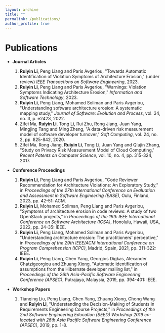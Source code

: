```yaml
---
layout: archive
title: ""
permalink: /publications/
author_profile: true
---
```


<!-- {% if author.googlescholar %}
  You can also find my articles on <u><a href="{{author.googlescholar}}">my Google Scholar profile</a>.</u>
{% endif %}

{% include base_path %}

{% for post in site.publications reversed %}
  {% include archive-single.html %}
{% endfor %} -->

Publications
======
- **Journal Articles**
  1. **Ruiyin Li**, Peng Liang and Paris Avgeriou, "Towards Automatic Identification of Violation Symptoms of Architecture Erosion," (under review) *IEEE Transactions on Software Engineering*, 2023.
  2. **Ruiyin Li**, Peng Liang and Paris Avgeriou, "Warnings: Violation Symptoms Indicating Architecture Erosion," *Information and Software Technology*, 2023.
  3. **Ruiyin Li**, Peng Liang, Mohamed Soliman and Paris Avgeriou, "Understanding software architecture erosion: A systematic mapping study," *Journal of Software: Evolution and Process*, vol. 34, no. 3, p. e2423, 2022.
  4. Zifei Ma, **Ruiyin Li**, Tong Li, Rui Zhu, Rong Jiang, Juan Yang, Mingjing Tang and Ming Zheng, "A data-driven risk measurement model of software developer turnover," *Soft Computing*, vol. 24, no. 2, pp. 825-842, 2020.
  5. Zifei Ma, Rong Jiang, **Ruiyin Li**, Tong Li, Juan Yang and Qiujin Zhang, "Study on Privacy Risk Measurement Model of Cloud Computing," *Recent Patents on Computer Science*, vol. 10, no. 4, pp. 315-324, 2017.


- **Conference Proceedings**
  1. **Ruiyin Li**, Peng Liang and Paris Avgeriou, "Code Reviewer Recommendation for Architecture Violations: An Exploratory Study," in *Proceedings of the 27th International Conference on Evaluation and Assessment in Software Engineering (EASE)*, Oulu, Finland, 2023, pp. 42-51: ACM.
  2. **Ruiyin Li**, Mohamed Soliman, Peng Liang and Paris Avgeriou, "Symptoms of architecture erosion in code reviews: A study of two OpenStack projects," in *Proceedings of the 19th IEEE International Conference on Software Architecture (ICSA)*, Honolulu, Hawaii, USA, 2022, pp. 24-35: IEEE.
  3. **Ruiyin Li**, Peng Liang, Mohamed Soliman and Paris Avgeriou, "Understanding architecture erosion: The practitioners' perceptive," in *Proceedings of the 29th IEEE/ACM International Conference on Program Comprehension (ICPC)*, Madrid, Spain, 2021, pp. 311-322: IEEE.
  4. **Ruiyin Li**, Peng Liang, Chen Yang, Georgios Digkas, Alexander Chatzigeorgiou and Zhuang Xiong, "Automatic identification of assumptions from the Hibernate developer mailing list," in *Proceedings of the 26th Asia-Pacific Software Engineering Conference (APSEC)*, Putrajaya, Malaysia, 2019, pp. 394-401: IEEE.

- **Workshop Papers**
  1. Tianqing Liu, Peng Liang, Chen Yang, Zhuang Xiong, Chong Wang and **Ruiyin Li**, "Understanding the Decision-Making of Students in Requirements Engineering Course Projects," in *Proceedings of the 2nd Software Engineering Education (SEED) Workshop 2019 co-located with 26th Asia Pacific Software Engineering Conference (APSEC)*, 2019, pp. 1-8.


